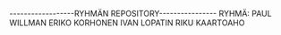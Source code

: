 ------------------RYHMÄN REPOSITORY----------------
RYHMÄ:
PAUL WILLMAN
ERIKO KORHONEN
IVAN LOPATIN
RIKU KAARTOAHO
